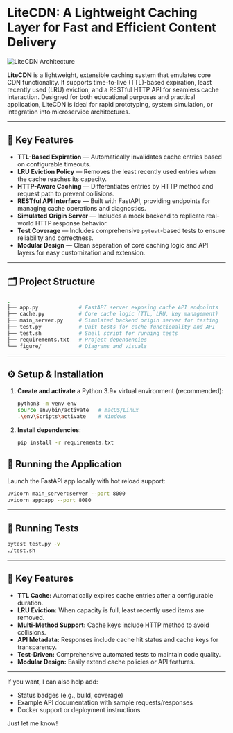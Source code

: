 # LiteCDN: A Lightweight Caching Layer for Fast and Efficient Content Delivery

![LiteCDN Architecture](figure/figure.png)

**LiteCDN** is a lightweight, extensible caching system that emulates core CDN functionality. It supports time-to-live (TTL)-based expiration, least recently used (LRU) eviction, and a RESTful HTTP API for seamless cache interaction. Designed for both educational purposes and practical application, LiteCDN is ideal for rapid prototyping, system simulation, or integration into microservice architectures.

---

## 📌 Key Features

- **TTL-Based Expiration** — Automatically invalidates cache entries based on configurable timeouts.
- **LRU Eviction Policy** — Removes the least recently used entries when the cache reaches its capacity.
- **HTTP-Aware Caching** — Differentiates entries by HTTP method and request path to prevent collisions.
- **RESTful API Interface** — Built with FastAPI, providing endpoints for managing cache operations and diagnostics.
- **Simulated Origin Server** — Includes a mock backend to replicate real-world HTTP response behavior.
- **Test Coverage** — Includes comprehensive `pytest`-based tests to ensure reliability and correctness.
- **Modular Design** — Clean separation of core caching logic and API layers for easy customization and extension.

---

## 🗂️ Project Structure

```bash
.
├── app.py             # FastAPI server exposing cache API endpoints
├── cache.py           # Core cache logic (TTL, LRU, key management)
├── main_server.py     # Simulated backend origin server for testing
├── test.py            # Unit tests for cache functionality and API
├── test.sh            # Shell script for running tests
├── requirements.txt   # Project dependencies
└── figure/            # Diagrams and visuals
```

---

## ⚙️ Setup & Installation

1. **Create and activate** a Python 3.9+ virtual environment (recommended):

   ```bash
   python3 -m venv env
   source env/bin/activate   # macOS/Linux
   .\env\Scripts\activate    # Windows

2. **Install dependencies**:
    ```bash
    pip install -r requirements.txt
    ```
## 🚀 Running the Application
Launch the FastAPI app locally with hot reload support:

```bash
uvicorn main_server:server --port 8000
uvicorn app:app --port 8080
````
---
## 🧪 Running Tests
```bash
pytest test.py -v
./test.sh
````
---
## 📌 Key Features
- **TTL Cache:** Automatically expires cache entries after a configurable duration.
- **LRU Eviction:** When capacity is full, least recently used items are removed.
- **Multi-Method Support:** Cache keys include HTTP method to avoid collisions.
- **API Metadata:** Responses include cache hit status and cache keys for transparency.
- **Test-Driven:** Comprehensive automated tests to maintain code quality.
- **Modular Design:** Easily extend cache policies or API features.

---

If you want, I can also help add:

- Status badges (e.g., build, coverage)
- Example API documentation with sample requests/responses
- Docker support or deployment instructions

Just let me know!







